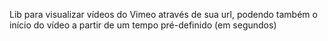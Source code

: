 Lib para visualizar vídeos do Vimeo através de sua url, podendo também o início do vídeo a partir de um tempo pré-definido (em segundos)